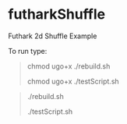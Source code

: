# futharkShuffle
Futhark 2d Shuffle Example

To run type:

> chmod ugo+x ./rebuild.sh
>
> chmod ugo+x ./testScript.sh

> ./rebuild.sh
>
> ./testScript.sh
